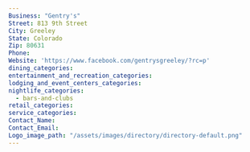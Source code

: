 ```yaml
---
Business: "Gentry's"
Street: 813 9th Street
City: Greeley
State: Colorado
Zip: 80631
Phone:
Website: 'https://www.facebook.com/gentrysgreeley/?rc=p'
dining_categories:
entertainment_and_recreation_categories:
lodging_and_event_centers_categories:
nightlife_categories:
  - bars-and-clubs
retail_categories:
service_categories:
Contact_Name:
Contact_Email:
Logo_image_path: "/assets/images/directory/directory-default.png"
---
```



